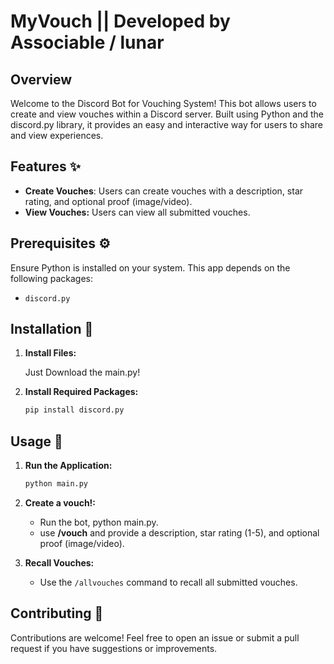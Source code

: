 # MyVouch || Developed by Associable / lunar

## Overview

Welcome to the Discord Bot for Vouching System! This bot allows users to create and view vouches within a Discord server. Built using Python and the discord.py library, it provides an easy and interactive way for users to share and view experiences.

## Features ✨

- **Create Vouches**: Users can create vouches with a description, star rating, and optional proof (image/video).
- **View Vouches:** Users can view all submitted vouches.

## Prerequisites ⚙️

Ensure Python is installed on your system. This app depends on the following packages:

- `discord.py`

## Installation 🔧

1. **Install Files:**

      Just Download the main.py!

2. **Install Required Packages:**

    ```bash
    pip install discord.py
    ```

## Usage 🚀

1. **Run the Application:**

    ```bash
    python main.py
    ```

2. **Create a vouch!:**

    - Run the bot, python main.py.
    - use **/vouch** and provide a description, star rating (1-5), and optional proof (image/video).

3. **Recall Vouches:**

    - Use the `/allvouches` command to recall all submitted vouches.


## Contributing 🤝

Contributions are welcome! Feel free to open an issue or submit a pull request if you have suggestions or improvements.
